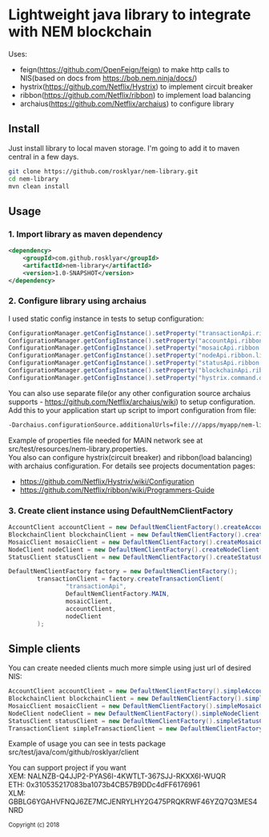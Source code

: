 # Lightweight java library to integrate with NEM blockchain

Uses:
- feign(https://github.com/OpenFeign/feign) to make http calls to NIS(based on docs from https://bob.nem.ninja/docs/)
- hystrix(https://github.com/Netflix/Hystrix) to implement circuit breaker
- ribbon(https://github.com/Netflix/ribbon) to implement load balancing
- archaius(https://github.com/Netflix/archaius) to configure library

<h2>Install</h2>
Just install library to local maven storage. I'm going to add it to maven central in a few days.

```bash
git clone https://github.com/rosklyar/nem-library.git
cd nem-library
mvn clean install
```

<h2>Usage</h2>
<h3>1. Import library as maven dependency</h3>

```xml
<dependency>
    <groupId>com.github.rosklyar</groupId>
    <artifactId>nem-library</artifactId>
    <version>1.0-SNAPSHOT</version>
</dependency>
```

<h3>2. Configure library using archaius</h3>
I used static config instance in tests to setup configuration:

```java
ConfigurationManager.getConfigInstance().setProperty("transactionApi.ribbon.listOfServers", "153.122.112.137:7890");
ConfigurationManager.getConfigInstance().setProperty("accountApi.ribbon.listOfServers", "153.122.112.137:7890");
ConfigurationManager.getConfigInstance().setProperty("mosaicApi.ribbon.listOfServers", "153.122.112.137:7890");
ConfigurationManager.getConfigInstance().setProperty("nodeApi.ribbon.listOfServers", "153.122.112.137:7890");
ConfigurationManager.getConfigInstance().setProperty("statusApi.ribbon.listOfServers", "153.122.112.137:7890");
ConfigurationManager.getConfigInstance().setProperty("blockchainApi.ribbon.listOfServers", "153.122.112.137:7890");
ConfigurationManager.getConfigInstance().setProperty("hystrix.command.default.execution.isolation.thread.timeoutInMilliseconds", 20000);
```
You can also use separate file(or any other configuration source archaius supports - https://github.com/Netflix/archaius/wiki) to setup configuration. Add this to your application start up script to import configuration from file:

```bash
-Darchaius.configurationSource.additionalUrls=file:///apps/myapp/nem-library.properties
```
Example of properties file needed for MAIN network see at src/test/resources/nem-library.properties.<br>
You also can configure hystrix(circuit breaker) and ribbon(load balancing) with archaius configuration. For details see projects documentation pages:<br>
- https://github.com/Netflix/Hystrix/wiki/Configuration
- https://github.com/Netflix/ribbon/wiki/Programmers-Guide

<h3>3. Create client instance using DefaultNemClientFactory</h3>

```java
AccountClient accountClient = new DefaultNemClientFactory().createAccountClient("accountApi");
BlockchainClient blockchainClient = new DefaultNemClientFactory().createBlockchainClient("blockchainApi");
MosaicClient mosaicClient = new DefaultNemClientFactory().createMosaicClient("mosaicApi");
NodeClient nodeClient = new DefaultNemClientFactory().createNodeClient("nodeApi");
StatusClient statusClient = new DefaultNemClientFactory().createStatusClient("statusApi");
```

```java
DefaultNemClientFactory factory = new DefaultNemClientFactory();
        transactionClient = factory.createTransactionClient(
                "transactionApi",
                DefaultNemClientFactory.MAIN,
                mosaicClient,
                accountClient,
                nodeClient
        );
```

<h2>Simple clients</h2>

You can create needed clients much more simple using just url of desired NIS:

```java
AccountClient accountClient = new DefaultNemClientFactory().simpleAccountClient("http://153.122.112.137:7890");
BlockchainClient blockchainClient = new DefaultNemClientFactory().simpleBlockchainClient("http://153.122.112.137:7890");
MosaicClient mosaicClient = new DefaultNemClientFactory().simpleMosaicClient("http://153.122.112.137:7890");
NodeClient nodeClient = new DefaultNemClientFactory().simpleNodeClient("http://153.122.112.137:7890");
StatusClient statusClient = new DefaultNemClientFactory().simpleStatusClient("http://153.122.112.137:7890");
TransactionClient simpleTransactionClient = new DefaultNemClientFactory().simpleTransactionClient("http://153.122.112.137:7890", DefaultNemClientFactory.MAIN);
```

Example of usage you can see in tests package src/test/java/com/github/rosklyar/client

You can support project if you want <br/>
XEM: NALNZB-Q4JJP2-PYAS6I-4KWTLT-367SJJ-RKXX6I-WUQR <br/>
ETH: 0x310535217083ba1073b4CB57B9DDc4dFF6176961 <br/>
XLM: GBBLG6YGAHVFNQJ6ZE7MCJENRYLHY2G475PRQKRWF46YZQ7Q3MES4NRD

<sub>Copyright (c) 2018</sub>
